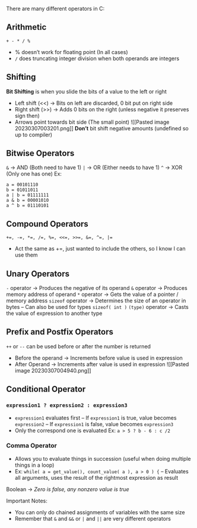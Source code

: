 There are many different operators in C:

## Arithmetic
`+ - * / %` 
- % doesn’t work for floating point (In all cases)
- `/` does truncating integer division when both operands are integers

## Shifting
**Bit Shifting** is when you slide the bits of a value to the left or right
- Left shift (<<) → Bits on left are discarded, 0 bit put on right side
- Right shift (>>) → Adds 0 bits on the right (unless negative it preserves sign then)
- Arrows point towards bit side (The small point)
![[Pasted image 20230307003201.png]]
**Don’t** bit shift negative amounts (undefined so up to compiler)

## Bitwise Operators
`&` → AND (Both need to have 1)
`|` → OR (Either needs to have 1)
`^` → XOR (Only one has one)
Ex: 
```
a = 00101110
b = 01011011
a | b = 01111111
a & b = 00001010
a ^ b = 01110101
```


## Compound Operators
```
+=, -=, *=, /=, %=, <<=, >>=, &=, ^=, |=
```
- Act the same as +=, just wanted to include the others, so I know I can use them

## Unary Operators
`-`  operator → Produces the negative of its operand
`&` operator → Produces memory address of operand
`*` operator → Gets the value of a pointer / memory address
`sizeof` operator → Determines the size of an operator in bytes
	– Can also be used for types `sizeof( int )`
`(type)` operator → Casts the value of expression to another type

## Prefix and Postfix Operators
`++` or `--` can be used before or after the number is returned
- Before the operand → Increments before value is used in expression
- After Operand → Increments after value is used in expression
![[Pasted image 20230307004940.png]]

## Conditional Operator
### `expression1 ? expression2 : expression3`
- `expression1` evaluates first
	– If `expression1` is true, value becomes `expression2`
	– If `expression1` is false, value becomes `expression3`
- Only the correspond one is evaluated
Ex: `a > 5 ? b - 6 : c /2`

### Comma Operator
- Allows you to evaluate things in succession (useful when doing multiple things in a loop)
- Ex: `while( a = get_value(), count_value( a ), a > 0 ) {`
	– Evaluates all arguments, uses the result of the rightmost expression as result

Boolean → *Zero is false, any nonzero value is true*

Important Notes:
- You can only do chained assignments of variables with the same size
- Remember that `&`  and `&&` or `|` and `||` are very different operators
